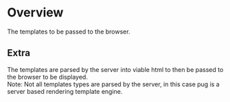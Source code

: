 # Overview
The templates to be passed to the browser.

## Extra
The templates are parsed by the server into viable html to then be passed to the browser to be displayed.\
Note: Not all templates types are parsed by the server, in this case pug is a server based rendering template engine.
